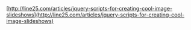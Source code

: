 <!--
id: 14605502524
link: http://blog.hengkiardo.com/post/14605502524/jquery-scripts-for-creating-cool-image-slideshows
slug: jquery-scripts-for-creating-cool-image-slideshows
date: Thu Dec 22 2011 13:14:00 GMT+0700 (WIT)
publish: 2011-12-022
tags: jquery, slider, slideshow
title: jQuery Scripts for Creating Cool Image Slideshows
-->


[http://line25.com/articles/jquery-scripts-for-creating-cool-image-slideshows](http://line25.com/articles/jquery-scripts-for-creating-cool-image-slideshows)

